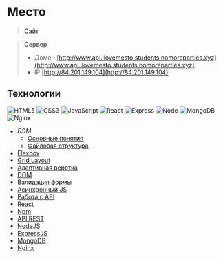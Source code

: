 # Место

> [Сайт](http://www.ilovemesto.students.nomoreparties.xyz)

> **Сервер**
>
> - Домен [http://www.api.ilovemesto.students.nomoreparties.xyz](http://www.api.ilovemesto.students.nomoreparties.xyz)
> - IP [http://84.201.149.104](http://84.201.149.104)

## Технологии

![HTML5](https://img.shields.io/badge/-HTML5-ff4500?style=flat&logo=html5&logoColor=white)
![CSS3](https://img.shields.io/badge/-CSS3-0000cd?style=flat&logo=CSS3&logoColor=white)
![JavaScript](https://img.shields.io/badge/-JavaScript-ffff00?style=flat&logo=JavaScript&logoColor=ff4500)
![React](https://img.shields.io/badge/-ReactJS-0000cc?style=flat&logo=React&logoColor=white)
![Express](https://img.shields.io/badge/-ExpressJS-dddd00?style=flat&logo=Node.js&logoColor=ff4400)
![Node](https://img.shields.io/badge/-NodeJS-008800?style=flat&logo=Node.js&logoColor=ffffff)
![MongoDB](https://img.shields.io/badge/-MongoDB-ffff00?style=flat&logo=MongoDB&logoColor=yellow)
![Nginx](https://img.shields.io/badge/-Nginx-008800?style=flat&logo=Nginx&logoColor=ffffff)

- _БЭМ_
  - [Основные понятия](https://ru.bem.info/methodology/key-concepts/)
  - [Файловая структура](https://ru.bem.info/methodology/filestructure/)
- [Flexbox](https://www.w3.org/TR/css-flexbox-1/)
- [Grid Layout](https://developer.mozilla.org/ru/docs/Web/CSS/CSS_Grid_Layout/Basic_Concepts_of_Grid_Layout)
- [Адаптивная верстка](https://developer.mozilla.org/ru/docs/Web/CSS/@media)
- [DOM](https://developer.mozilla.org/ru/docs/DOM/DOM_Reference/%D0%92%D0%B2%D0%B5%D0%B4%D0%B5%D0%BD%D0%B8%D0%B5)
- [Валидация формы](https://developer.mozilla.org/ru/docs/Learn/HTML/Forms/%D0%92%D0%B0%D0%BB%D0%B8%D0%B4%D0%B0%D1%86%D0%B8%D1%8F_%D1%84%D0%BE%D1%80%D0%BC%D1%8B)
- [Асинхронный JS](https://learn.javascript.ru/async)
- [Работа с API](https://developer.mozilla.org/ru/docs/Learn/JavaScript/Client-side_web_APIs/Introduction)
- [React](https://ru.reactjs.org/docs/getting-started.html)
- [Npm](https://docs.npmjs.com/)
- [API REST](https://ru.wikipedia.org/wiki/REST)
- [NodeJS](https://nodejs.org/en/docs/)
- [ExpressJS](http://expressjs.com/)
- [MongoDB](https://www.mongodb.com/)
- [Nginx](https://nginx.org/ru/)
